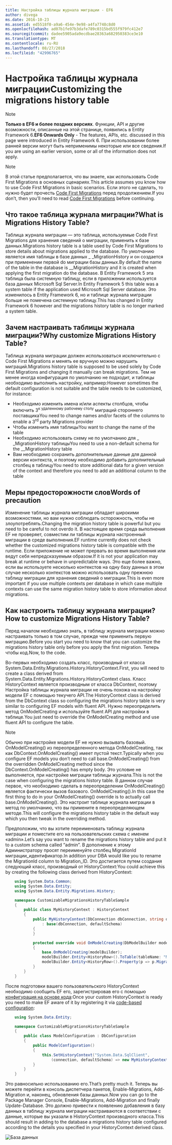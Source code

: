 ```yaml
---
title: Настройка таблицы журнала миграции - EF6
author: divega
ms.date: 2016-10-23
ms.assetid: ed5518f0-a9a6-454e-9e98-a4fa7748c8d0
ms.openlocfilehash: ad07b1fe97b3dafe789c0315bd555f979fc412e7
ms.sourcegitcommit: dadee5905ada9ecdbae28363a682950383ce3e10
ms.translationtype: MT
ms.contentlocale: ru-RU
ms.lasthandoff: 08/27/2018
ms.locfileid: "42996765"
---
```

# <a name="customizing-the-migrations-history-table"></a><span data-ttu-id="30534-102">Настройка таблицы журнала миграции</span><span class="sxs-lookup"><span data-stu-id="30534-102">Customizing the migrations history table</span></span>
> [!NOTE]
> <span data-ttu-id="30534-103">**Только в EF6 и более поздних версиях**. Функции, API и другие возможности, описанные на этой странице, появились в Entity Framework 6.</span><span class="sxs-lookup"><span data-stu-id="30534-103">**EF6 Onwards Only** - The features, APIs, etc. discussed in this page were introduced in Entity Framework 6.</span></span> <span data-ttu-id="30534-104">При использовании более ранней версии могут быть неприменимы некоторые или все сведения.</span><span class="sxs-lookup"><span data-stu-id="30534-104">If you are using an earlier version, some or all of the information does not apply.</span></span>

> [!NOTE]
> <span data-ttu-id="30534-105">В этой статье предполагается, что вы знаете, как использовать Code First Migrations в основных сценариях.</span><span class="sxs-lookup"><span data-stu-id="30534-105">This article assumes you know how to use Code First Migrations in basic scenarios.</span></span> <span data-ttu-id="30534-106">Если этого не сделать, то нужно будет прочесть [Code First Migrations](~/ef6/modeling/code-first/migrations/index.md) перед продолжением.</span><span class="sxs-lookup"><span data-stu-id="30534-106">If you don’t, then you’ll need to read [Code First Migrations](~/ef6/modeling/code-first/migrations/index.md) before continuing.</span></span>

## <a name="what-is-migrations-history-table"></a><span data-ttu-id="30534-107">Что такое таблица журнала миграции?</span><span class="sxs-lookup"><span data-stu-id="30534-107">What is Migrations History Table?</span></span>

<span data-ttu-id="30534-108">Таблица журнала миграции — это таблица, используемые Code First Migrations для хранения сведений о миграции, применить к базе данных.</span><span class="sxs-lookup"><span data-stu-id="30534-108">Migrations history table is a table used by Code First Migrations to store details about migrations applied to the database.</span></span> <span data-ttu-id="30534-109">По умолчанию является имя таблицы в базе данных \_ \_MigrationHistory и он создается при применении первой do миграции базы данных.</span><span class="sxs-lookup"><span data-stu-id="30534-109">By default the name of the table in the database is \_\_MigrationHistory and it is created when applying the first migration do the database.</span></span> <span data-ttu-id="30534-110">В Entity Framework 5 эта таблица была системную таблицу, если в приложении используется база данных Microsoft Sql Server.</span><span class="sxs-lookup"><span data-stu-id="30534-110">In Entity Framework 5 this table was a system table if the application used Microsoft Sql Server database.</span></span> <span data-ttu-id="30534-111">Это изменилось в Entity Framework 6, но и таблице журнала миграции больше не помечена системную таблицу.</span><span class="sxs-lookup"><span data-stu-id="30534-111">This has changed in Entity Framework 6 however and the migrations history table is no longer marked a system table.</span></span>

## <a name="why-customize-migrations-history-table"></a><span data-ttu-id="30534-112">Зачем настраивать таблицы журнала миграции?</span><span class="sxs-lookup"><span data-stu-id="30534-112">Why customize Migrations History Table?</span></span>

<span data-ttu-id="30534-113">Таблица журнала миграции должен использоваться исключительно с Code First Migrations и менять ее вручную можно нарушить миграций.</span><span class="sxs-lookup"><span data-stu-id="30534-113">Migrations history table is supposed to be used solely by Code First Migrations and changing it manually can break migrations.</span></span> <span data-ttu-id="30534-114">Тем не менее иногда конфигурация по умолчанию не подходит, и таблицы необходимо выполнить настройку, например:</span><span class="sxs-lookup"><span data-stu-id="30534-114">However sometimes the default configuration is not suitable and the table needs to be customized, for instance:</span></span>

-   <span data-ttu-id="30534-115">Необходимо изменить имена и/или аспекты столбцов, чтобы включить 3<sup>к удаленному рабочему столу</sup> миграций стороннего поставщика</span><span class="sxs-lookup"><span data-stu-id="30534-115">You need to change names and/or facets of the columns to enable a 3<sup>rd</sup> party Migrations provider</span></span>
-   <span data-ttu-id="30534-116">Чтобы изменить имя таблицы</span><span class="sxs-lookup"><span data-stu-id="30534-116">You want to change the name of the table</span></span>
-   <span data-ttu-id="30534-117">Необходимо использовать схему не по умолчанию для \_ \_MigrationHistory таблицы</span><span class="sxs-lookup"><span data-stu-id="30534-117">You need to use a non-default schema for the \_\_MigrationHistory table</span></span>
-   <span data-ttu-id="30534-118">Вам необходимо сохранить дополнительные данные для данной версии контекста, и поэтому необходимо добавить дополнительный столбец в таблицу</span><span class="sxs-lookup"><span data-stu-id="30534-118">You need to store additional data for a given version of the context and therefore you need to add an additional column to the table</span></span>

## <a name="words-of-precaution"></a><span data-ttu-id="30534-119">Меры предосторожности слов</span><span class="sxs-lookup"><span data-stu-id="30534-119">Words of precaution</span></span>

<span data-ttu-id="30534-120">Изменение таблицы журнала миграции обладает широкими возможностями, но вам нужно соблюдать осторожность, чтобы не злоупотреблять.</span><span class="sxs-lookup"><span data-stu-id="30534-120">Changing the migration history table is powerful but you need to be careful to not overdo it.</span></span> <span data-ttu-id="30534-121">В настоящее время среда выполнения EF не проверяет, совместим ли таблицы журнала настроенный миграции в среде выполнения.</span><span class="sxs-lookup"><span data-stu-id="30534-121">EF runtime currently does not check whether the customized migrations history table is compatible with the runtime.</span></span> <span data-ttu-id="30534-122">Если приложение не может прервать во время выполнения или ведут себя непредсказуемым образом.</span><span class="sxs-lookup"><span data-stu-id="30534-122">If it is not your application may break at runtime or behave in unpredictable ways.</span></span> <span data-ttu-id="30534-123">Это еще более важно, если вы используете несколько контекстов на одну базу данных в этом случае несколько контекстов можно использовать одну прежнюю таблицу миграции для хранения сведений о миграции.</span><span class="sxs-lookup"><span data-stu-id="30534-123">This is even more important if you use multiple contexts per database in which case multiple contexts can use the same migration history table to store information about migrations.</span></span>

## <a name="how-to-customize-migrations-history-table"></a><span data-ttu-id="30534-124">Как настроить таблицу журнала миграции?</span><span class="sxs-lookup"><span data-stu-id="30534-124">How to customize Migrations History Table?</span></span>

<span data-ttu-id="30534-125">Перед началом необходимо знать, в таблицу журнала миграции можно настраивать только в том случае, прежде чем применить первую миграцию.</span><span class="sxs-lookup"><span data-stu-id="30534-125">Before you start you need to know that you can customize the migrations history table only before you apply the first migration.</span></span> <span data-ttu-id="30534-126">Теперь чтобы код.</span><span class="sxs-lookup"><span data-stu-id="30534-126">Now, to the code.</span></span>

<span data-ttu-id="30534-127">Во-первых необходимо создать класс, производный от класса System.Data.Entity.Migrations.History.HistoryContext.</span><span class="sxs-lookup"><span data-stu-id="30534-127">First, you will need to create a class derived from System.Data.Entity.Migrations.History.HistoryContext class.</span></span> <span data-ttu-id="30534-128">Класс HistoryContext является производным от класса DbContext, поэтому Настройка таблицы журнала миграции не очень похожа на настройку модели EF с помощью текучего API.</span><span class="sxs-lookup"><span data-stu-id="30534-128">The HistoryContext class is derived from the DbContext class so configuring the migrations history table is very similar to configuring EF models with fluent API.</span></span> <span data-ttu-id="30534-129">Нужно переопределить метод OnModelCreating и используйте fluent API для настройки в таблице.</span><span class="sxs-lookup"><span data-stu-id="30534-129">You just need to override the OnModelCreating method and use fluent API to configure the table.</span></span>

>[!NOTE]
> <span data-ttu-id="30534-130">Обычно при настройке модели EF не нужно вызывать базовый. OnModelCreating() из переопределенного метода OnModelCreating, так как DbContext.OnModelCreating() имеет пустой текст.</span><span class="sxs-lookup"><span data-stu-id="30534-130">Typically when you configure EF models you don’t need to call base.OnModelCreating() from the overridden OnModelCreating method since the DbContext.OnModelCreating() has empty body.</span></span> <span data-ttu-id="30534-131">Это условие не выполняется, при настройке миграции таблицы журнала.</span><span class="sxs-lookup"><span data-stu-id="30534-131">This is not the case when configuring the migrations history table.</span></span> <span data-ttu-id="30534-132">В данном случае первое, что необходимо сделать в переопределении OnModelCreating() является фактически вызов базового. OnModelCreating().</span><span class="sxs-lookup"><span data-stu-id="30534-132">In this case the first thing to do in your OnModelCreating() override is to actually call base.OnModelCreating().</span></span> <span data-ttu-id="30534-133">Это настроит таблице журнала миграции в метод по умолчанию, что вы примените в переопределяющем методе.</span><span class="sxs-lookup"><span data-stu-id="30534-133">This will configure the migrations history table in the default way which you then tweak in the overriding method.</span></span>

<span data-ttu-id="30534-134">Предположим, что вы хотите переименовать таблицу журнала миграции и поместите его на пользовательских схема с именем «admin».</span><span class="sxs-lookup"><span data-stu-id="30534-134">Let’s say you want to rename the migrations history table and put it to a custom schema called “admin”.</span></span> <span data-ttu-id="30534-135">В дополнение к этому Администратору просят переименуйте столбец MigrationId миграции\_идентификатор.</span><span class="sxs-lookup"><span data-stu-id="30534-135">In addition your DBA would like you to rename the MigrationId column to Migration\_ID.</span></span>  <span data-ttu-id="30534-136">Это достигается путем создания следующий класс, производный от HistoryContext:</span><span class="sxs-lookup"><span data-stu-id="30534-136">You could achieve this by creating the following class derived from HistoryContext:</span></span>

``` csharp
    using System.Data.Common;
    using System.Data.Entity;
    using System.Data.Entity.Migrations.History;

    namespace CustomizableMigrationsHistoryTableSample
    {
        public class MyHistoryContext : HistoryContext
        {
            public MyHistoryContext(DbConnection dbConnection, string defaultSchema)
                : base(dbConnection, defaultSchema)
            {
            }

            protected override void OnModelCreating(DbModelBuilder modelBuilder)
            {
                base.OnModelCreating(modelBuilder);
                modelBuilder.Entity<HistoryRow>().ToTable(tableName: "MigrationHistory", schemaName: "admin");
                modelBuilder.Entity<HistoryRow>().Property(p => p.MigrationId).HasColumnName("Migration_ID");
            }
        }
    }
```

<span data-ttu-id="30534-137">После подготовки вашего пользовательского HistoryContext необходимо сообщить EF его, зарегистрировав его с помощью [конфигурация на основе кода](http://msdn.com/data/jj680699):</span><span class="sxs-lookup"><span data-stu-id="30534-137">Once your custom HistoryContext is ready you need to make EF aware of it by registering it via [code-based configuration](http://msdn.com/data/jj680699):</span></span>

``` csharp
    using System.Data.Entity;

    namespace CustomizableMigrationsHistoryTableSample
    {
        public class ModelConfiguration : DbConfiguration
        {
            public ModelConfiguration()
            {
                this.SetHistoryContext("System.Data.SqlClient",
                    (connection, defaultSchema) => new MyHistoryContext(connection, defaultSchema));
            }
        }
    }
```

<span data-ttu-id="30534-138">Это равносильно использованию его.</span><span class="sxs-lookup"><span data-stu-id="30534-138">That’s pretty much it.</span></span> <span data-ttu-id="30534-139">Теперь вы можете перейти в консоль диспетчера пакетов, Enable-Migrations, Add-Migration и, наконец, обновления базы данных.</span><span class="sxs-lookup"><span data-stu-id="30534-139">Now you can go to the Package Manager Console, Enable-Migrations, Add-Migration and finally Update-Database.</span></span> <span data-ttu-id="30534-140">Это должно привести к появлению добавления в базу данных в таблицу журнала миграции настраиваются в соответствии с данные, которые вы указали в HistoryContext производного класса.</span><span class="sxs-lookup"><span data-stu-id="30534-140">This should result in adding to the database a migrations history table configured according to the details you specified in your HistoryContext derived class.</span></span>

![База данных](~/ef6/media/database.png)
